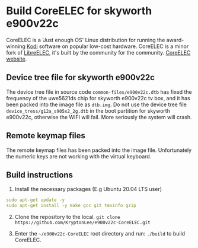 # Build CoreELEC for skyworth e900v22c
CoreELEC is a 'Just enough OS' Linux distribution for running the award-winning [Kodi](https://kodi.tv) software on popular low-cost hardware. CoreELEC is a minor fork of [LibreELEC](https://libreelec.tv), it's built by the community for the community. [CoreELEC website](http://coreelec.org).  

## Device tree file for skyworth e900v22c
The device tree file in source code `common-files/e900v22c.dtb` has fixed the frequency of the uwe5621ds chip for skyworth e900v22c tv box, and it has been packed into the image file as `dtb.img`. Do not use the device tree file `device_tress/g12a_s905x2_2g.dtb` in the boot partition for skyworth e900v22c, otherwise the WIFI will fail. More seriously the system will crash.

## Remote keymap files
The remote keymap files has been packed into the image file. Unfortunately the numeric keys are not working with the virtual keyboard.

## Build instructions
1. Install the necessary packages (E.g Ubuntu 20.04 LTS user)
```yaml
sudo apt-get update -y
sudo apt-get install -y make gcc git texinfo gzip
```

2. Clone the repository to the local. `git clone https://github.com/KryptonLee/e900v22c-CoreELEC.git`

3. Enter the `~/e900v22c-CoreELEC` root directory and run: `./build` to build CoreELEC.
